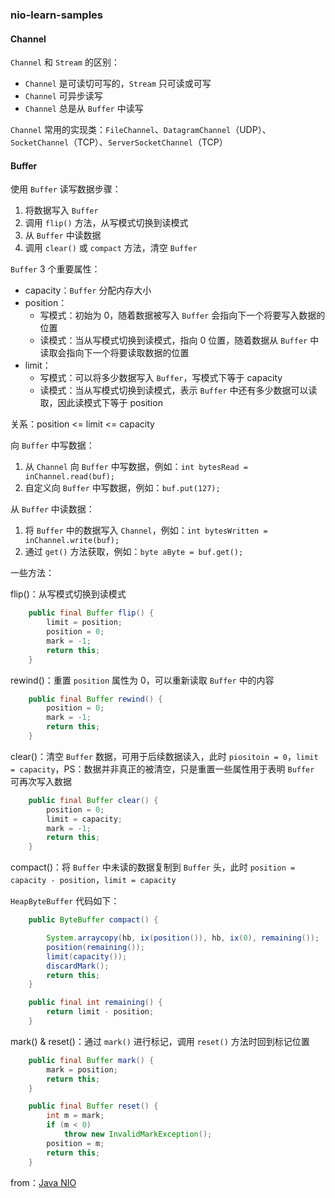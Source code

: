 ### nio-learn-samples

#### Channel

`Channel` 和 `Stream` 的区别：

 - `Channel` 是可读切可写的，`Stream` 只可读或可写
 - `Channel` 可异步读写
 - `Channel` 总是从 `Buffer` 中读写

`Channel` 常用的实现类：`FileChannel`、`DatagramChannel`（UDP）、`SocketChannel`（TCP）、`ServerSocketChannel`（TCP）

#### Buffer

使用 `Buffer` 读写数据步骤：

 1. 将数据写入 `Buffer`
 2. 调用 `flip()` 方法，从写模式切换到读模式
 3. 从 `Buffer` 中读数据
 4. 调用 `clear()` 或 `compact` 方法，清空 `Buffer`

`Buffer` 3 个重要属性：

 - capacity：`Buffer` 分配内存大小
 - position：
    - 写模式：初始为 0，随着数据被写入 `Buffer` 会指向下一个将要写入数据的位置
    - 读模式：当从写模式切换到读模式，指向 0 位置，随着数据从 `Buffer` 中读取会指向下一个将要读取数据的位置
 - limit：
    - 写模式：可以将多少数据写入 `Buffer`，写模式下等于 capacity
    - 读模式：当从写模式切换到读模式，表示 `Buffer` 中还有多少数据可以读取，因此读模式下等于 position

关系：position <= limit <= capacity

向 `Buffer` 中写数据：

 1. 从 `Channel` 向 `Buffer` 中写数据，例如：`int bytesRead = inChannel.read(buf);`
 2. 自定义向 `Buffer` 中写数据，例如：`buf.put(127);`
 
从 `Buffer` 中读数据：
 1. 将 `Buffer` 中的数据写入 `Channel`，例如：`int bytesWritten = inChannel.write(buf);`
 2. 通过 `get()` 方法获取，例如：`byte aByte = buf.get(); `
 
一些方法：

flip()：从写模式切换到读模式

``` java
    public final Buffer flip() {
        limit = position;
        position = 0;
        mark = -1;
        return this;
    }
```

rewind()：重置 `position` 属性为 0，可以重新读取 `Buffer` 中的内容
 
``` java
    public final Buffer rewind() {
        position = 0;
        mark = -1;
        return this;
    }
```

clear()：清空 `Buffer` 数据，可用于后续数据读入，此时 `piositoin = 0`，`limit = capacity`，PS：数据并非真正的被清空，只是重置一些属性用于表明 `Buffer` 可再次写入数据

``` java
    public final Buffer clear() {
        position = 0;
        limit = capacity;
        mark = -1;
        return this;
    }
```

compact()：将 `Buffer` 中未读的数据复制到 `Buffer` 头，此时 `position = capacity - position`，`limit = capacity`

`HeapByteBuffer` 代码如下：

``` java
    public ByteBuffer compact() {

        System.arraycopy(hb, ix(position()), hb, ix(0), remaining());
        position(remaining());
        limit(capacity());
        discardMark();
        return this;
    }

    public final int remaining() {
        return limit - position;
    }
```

mark() & reset()：通过 `mark()` 进行标记，调用 `reset()` 方法时回到标记位置

``` java
    public final Buffer mark() {
        mark = position;
        return this;
    }

    public final Buffer reset() {
        int m = mark;
        if (m < 0)
            throw new InvalidMarkException();
        position = m;
        return this;
    }
```

from：[Java NIO](http://tutorials.jenkov.com/java-nio/buffers.html) <br>
 
 